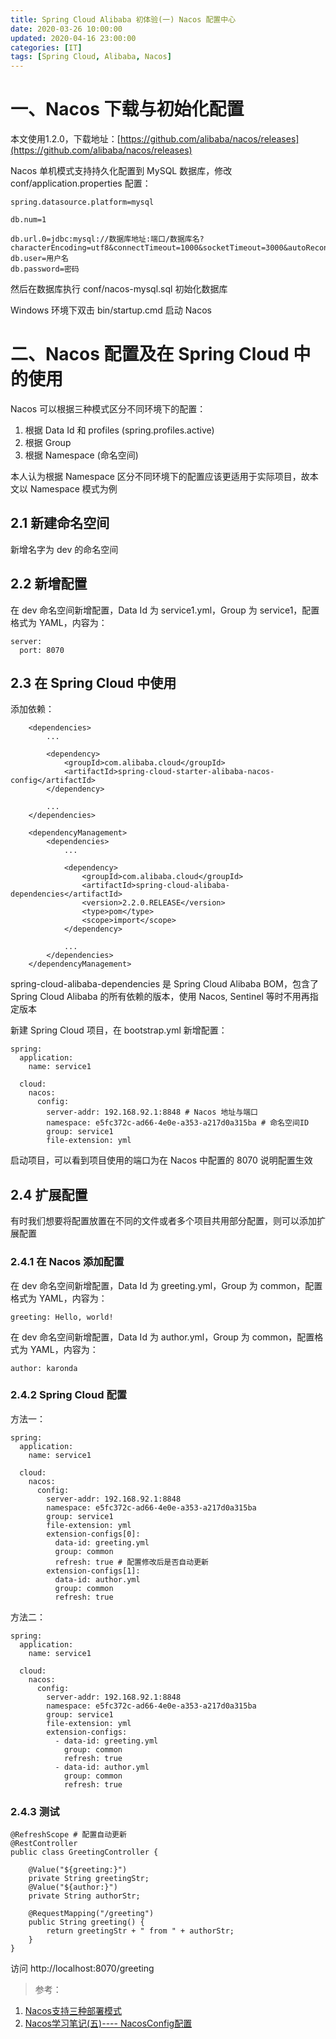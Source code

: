 ```yaml
---
title: Spring Cloud Alibaba 初体验(一) Nacos 配置中心
date: 2020-03-26 10:00:00
updated: 2020-04-16 23:00:00
categories: [IT]
tags: [Spring Cloud, Alibaba, Nacos]
---
```


# 一、Nacos 下载与初始化配置

本文使用1.2.0，下载地址：[https://github.com/alibaba/nacos/releases](https://github.com/alibaba/nacos/releases)

Nacos 单机模式支持持久化配置到 MySQL 数据库，修改 conf/application.properties 配置：

```
spring.datasource.platform=mysql

db.num=1

db.url.0=jdbc:mysql://数据库地址:端口/数据库名?characterEncoding=utf8&connectTimeout=1000&socketTimeout=3000&autoReconnect=true
db.user=用户名
db.password=密码
```

然后在数据库执行 conf/nacos-mysql.sql 初始化数据库

Windows 环境下双击 bin/startup.cmd 启动 Nacos

# 二、Nacos 配置及在 Spring Cloud 中的使用

Nacos 可以根据三种模式区分不同环境下的配置：

1. 根据 Data Id 和 profiles (spring.profiles.active)
1. 根据 Group
1. 根据 Namespace (命名空间)

本人认为根据 Namespace 区分不同环境下的配置应该更适用于实际项目，故本文以 Namespace 模式为例

## 2.1 新建命名空间

新增名字为 dev 的命名空间

## 2.2 新增配置

在 dev 命名空间新增配置，Data Id 为 service1.yml，Group 为 service1，配置格式为 YAML，内容为：

```
server:
  port: 8070
```

## 2.3 在 Spring Cloud 中使用

添加依赖：

```
    <dependencies>
		...
		
        <dependency>
            <groupId>com.alibaba.cloud</groupId>
            <artifactId>spring-cloud-starter-alibaba-nacos-config</artifactId>
        </dependency>
		
		...
    </dependencies>

    <dependencyManagement>
        <dependencies>
			...
			
            <dependency>
                <groupId>com.alibaba.cloud</groupId>
                <artifactId>spring-cloud-alibaba-dependencies</artifactId>
                <version>2.2.0.RELEASE</version>
                <type>pom</type>
                <scope>import</scope>
            </dependency>
			
			...
        </dependencies>
    </dependencyManagement>
```

spring-cloud-alibaba-dependencies 是 Spring Cloud Alibaba BOM，包含了 Spring Cloud Alibaba 的所有依赖的版本，使用 Nacos, Sentinel 等时不用再指定版本

新建 Spring Cloud 项目，在 bootstrap.yml 新增配置：

```
spring:
  application:
    name: service1

  cloud:
    nacos:
      config:
        server-addr: 192.168.92.1:8848 # Nacos 地址与端口
        namespace: e5fc372c-ad66-4e0e-a353-a217d0a315ba # 命名空间ID
        group: service1
        file-extension: yml
```

启动项目，可以看到项目使用的端口为在 Nacos 中配置的 8070 说明配置生效

## 2.4 扩展配置

有时我们想要将配置放置在不同的文件或者多个项目共用部分配置，则可以添加扩展配置

### 2.4.1 在 Nacos 添加配置

在 dev 命名空间新增配置，Data Id 为 greeting.yml，Group 为 common，配置格式为 YAML，内容为：

```
greeting: Hello, world!
```

在 dev 命名空间新增配置，Data Id 为 author.yml，Group 为 common，配置格式为 YAML，内容为：

```
author: karonda
```

### 2.4.2 Spring Cloud 配置

方法一：

```
spring:
  application:
    name: service1

  cloud:
    nacos:
      config:
        server-addr: 192.168.92.1:8848
        namespace: e5fc372c-ad66-4e0e-a353-a217d0a315ba
        group: service1
        file-extension: yml
        extension-configs[0]:
          data-id: greeting.yml
          group: common
          refresh: true # 配置修改后是否自动更新
        extension-configs[1]:
          data-id: author.yml
          group: common
          refresh: true
```

方法二：

```
spring:
  application:
    name: service1

  cloud:
    nacos:
      config:
        server-addr: 192.168.92.1:8848
        namespace: e5fc372c-ad66-4e0e-a353-a217d0a315ba
        group: service1
        file-extension: yml
        extension-configs:
          - data-id: greeting.yml
            group: common
            refresh: true
          - data-id: author.yml
            group: common
            refresh: true
```

### 2.4.3 测试


```
@RefreshScope # 配置自动更新
@RestController
public class GreetingController {

    @Value("${greeting:}")
    private String greetingStr;
    @Value("${author:}")
    private String authorStr;

    @RequestMapping("/greeting")
    public String greeting() {
        return greetingStr + " from " + authorStr;
    }
}
```

访问 http://localhost:8070/greeting

> 参考：

1. [Nacos支持三种部署模式](https://nacos.io/zh-cn/docs/deployment.html)
1. [Nacos学习笔记(五)---- NacosConfig配置](https://blog.csdn.net/Very666/article/details/97537530)
